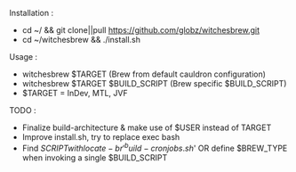 Installation :
- cd ~/ && git clone||pull https://github.com/globz/witchesbrew.git
- cd ~/witchesbrew && ./install.sh

Usage :
- witchesbrew $TARGET (Brew from default cauldron configuration)
- witchesbrew $TARGET $BUILD_SCRIPT (Brew specific $BUILD_SCRIPT)
- $TARGET = InDev, MTL, JVF

TODO :
- Finalize build-architecture & make use of $USER instead of TARGET
- Improve install.sh, try to replace exec bash
- Find $SCRIPT with locate -br '^build-cronjobs.sh$' OR define $BREW_TYPE when invoking a single $BUILD_SCRIPT
